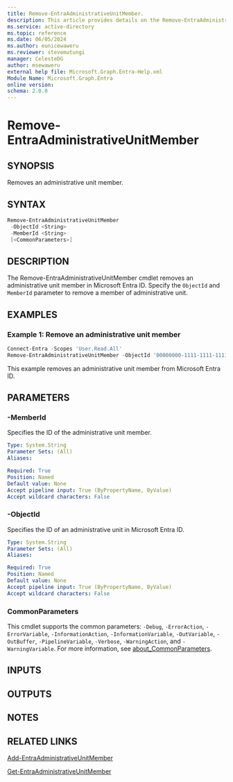 ```yaml
---
title: Remove-EntraAdministrativeUnitMember.
description: This article provides details on the Remove-EntraAdministrativeUnitMember command.
ms.service: active-directory
ms.topic: reference
ms.date: 06/05/2024
ms.author: eunicewaweru
ms.reviewer: stevemutungi
manager: CelesteDG
author: msewaweru
external help file: Microsoft.Graph.Entra-Help.xml
Module Name: Microsoft.Graph.Entra
online version:
schema: 2.0.0
---
```


# Remove-EntraAdministrativeUnitMember

## SYNOPSIS

Removes an administrative unit member.

## SYNTAX

```powershell
Remove-EntraAdministrativeUnitMember 
 -ObjectId <String> 
 -MemberId <String>
 [<CommonParameters>]
```

## DESCRIPTION

The Remove-EntraAdministrativeUnitMember cmdlet removes an administrative unit member in Microsoft Entra ID. Specify the `ObjectId` and `MemberId` parameter to remove a member of administrative unit.

## EXAMPLES

### Example 1: Remove an  administrative unit member

```powershell
Connect-Entra -Scopes 'User.Read.All'
Remove-EntraAdministrativeUnitMember -ObjectId '00000000-1111-1111-1111-000000000000' -MemberId 'aaaaaaaa-bbbb-aaaa-aaaa-000000000000'
```

This example removes an administrative unit member from Microsoft Entra ID.

## PARAMETERS

### -MemberId

Specifies the ID of the administrative unit member.

```yaml
Type: System.String
Parameter Sets: (All)
Aliases:

Required: True
Position: Named
Default value: None
Accept pipeline input: True (ByPropertyName, ByValue)
Accept wildcard characters: False
```

### -ObjectId

Specifies the ID of an administrative unit in Microsoft Entra ID.

```yaml
Type: System.String
Parameter Sets: (All)
Aliases:

Required: True
Position: Named
Default value: None
Accept pipeline input: True (ByPropertyName, ByValue)
Accept wildcard characters: False
```

### CommonParameters

This cmdlet supports the common parameters: `-Debug`, `-ErrorAction`, `-ErrorVariable`, `-InformationAction`, `-InformationVariable`, `-OutVariable`, `-OutBuffer`, `-PipelineVariable`, `-Verbose`, `-WarningAction`, and `-WarningVariable`. For more information, see [about_CommonParameters](https://go.microsoft.com/fwlink/?LinkID=113216).

## INPUTS

## OUTPUTS

## NOTES

## RELATED LINKS

[Add-EntraAdministrativeUnitMember](Add-EntraAdministrativeUnitMember.md)

[Get-EntraAdministrativeUnitMember](Get-EntraAdministrativeUnitMember.md)
